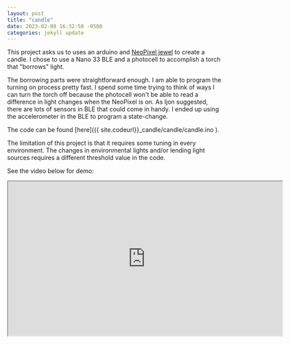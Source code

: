 ```yaml
---
layout: post
title: "candle"
date: 2023-02-08 16:32:58 -0500
categories: jekyll update
---
```


This project asks us to uses an arduino and [NeoPixel jewel](https://www.adafruit.com/product/2226) to create a candle.
I chose to use a Nano 33 BLE and a photocell to accomplish a torch that "borrows" light.

The borrowing parts were straightforward enough. I am able to program the turning on process pretty fast.
I spend some time trying to think of ways I can turn the torch off because the photocell won't be able to read a difference in light changes when the NeoPixel is on.
As Ijon suggested, there are lots of sensors in BLE that could come in handy. I ended up using the accelerometer in the BLE to program a state-change.

The code can be found [here]({{ site.codeurl}}\_candle/candle/candle.ino ).

The limitation of this project is that it requires some tuning in every environment. The changes in environmental lights and/or lending light sources requires a different threshold value in the code.

See the video below for demo:

<iframe width="640" height="360"
  src="https://user-images.githubusercontent.com/51350490/220449124-2332311c-d367-40be-866d-badaaa0c6117.mp4">
</iframe>
